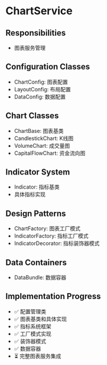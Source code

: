 # ChartService

## Responsibilities
- 图表服务管理

## Configuration Classes
- ChartConfig: 图表配置
- LayoutConfig: 布局配置
- DataConfig: 数据配置

## Chart Classes
- ChartBase: 图表基类
- CandlestickChart: K线图
- VolumeChart: 成交量图
- CapitalFlowChart: 资金流向图

## Indicator System
- Indicator: 指标基类
- 具体指标实现

## Design Patterns
- ChartFactory: 图表工厂模式
- IndicatorFactory: 指标工厂模式
- IndicatorDecorator: 指标装饰器模式

## Data Containers
- DataBundle: 数据容器

## Implementation Progress
- ✅ 配置管理类
- ✅ 图表基类和具体实现
- ✅ 指标系统框架
- ✅ 工厂模式实现
- ✅ 装饰器模式
- ✅ 数据容器
- ⏳ 完整图表服务集成